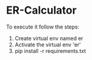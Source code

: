 # ER-Calculator

To execute it follow the steps:
1. Create virtual env named er
2. Activate the virtual env 'er'
3. pip install -r requirements.txt
